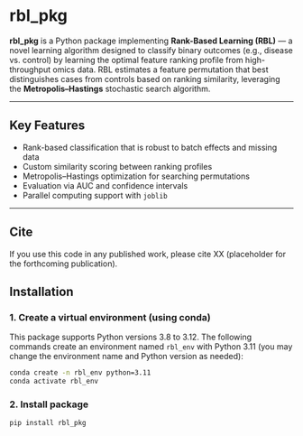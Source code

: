 # rbl_pkg

**rbl_pkg** is a Python package implementing **Rank-Based Learning (RBL)** — a novel learning algorithm designed to classify binary outcomes (e.g., disease vs. control) by learning the optimal feature ranking profile from high-throughput omics data. RBL estimates a feature permutation that best distinguishes cases from controls based on ranking similarity, leveraging the **Metropolis–Hastings** stochastic search algorithm.

---

## Key Features

- Rank-based classification that is robust to batch effects and missing data  
- Custom similarity scoring between ranking profiles  
- Metropolis–Hastings optimization for searching permutations  
- Evaluation via AUC and confidence intervals  
- Parallel computing support with `joblib`

---
## Cite

If you use this code in any published work, please cite XX (placeholder for the forthcoming publication).

## Installation

### 1. Create a virtual environment (using conda)

This package supports Python versions 3.8 to 3.12. The following commands create an environment named `rbl_env` with Python 3.11 (you may change the environment name and Python version as needed):

```bash
conda create -n rbl_env python=3.11
conda activate rbl_env
```

### 2. Install package

```bash
pip install rbl_pkg
```



